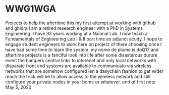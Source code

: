 # WWG1WGA
Projects to help the aftertime
this my first attempt at working with github and ghidra
I am a retired research engineer with a PhD in Systems Engineering.
I have 33 years working at a Naional Lab.
I now teach a Fundamentals of Engineering Lab I & II part time as adjunct aculty.
I hope to engage student engineers to work here on project of there choosing once
I have had some time to learn the system.
my nome de plume is doQ17 and aftertime projects is a fanciful look into life after 
some disasterous durure event the hampers central links to interenet and only local 
networks with disparate front end systems are available to communicate via 
wireless networks that are  somehow configured ien a dasychain fashion to get wider reach
the trick will be to allow access to the wireless network and still configure your
private nodes in your home or whatever.
end of first note May 5, 2020
####
